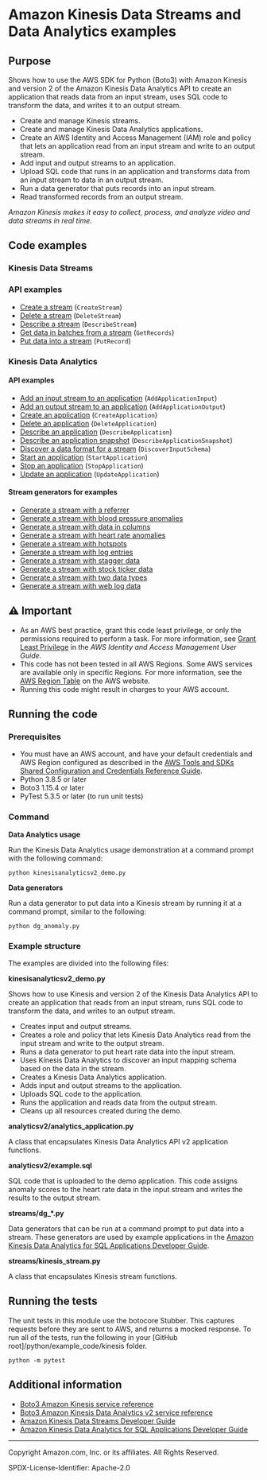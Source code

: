 # Amazon Kinesis Data Streams and Data Analytics examples

## Purpose

Shows how to use the AWS SDK for Python (Boto3) with Amazon Kinesis and version 2 of
the Amazon Kinesis Data Analytics API to create an application that reads data from
an input stream, uses SQL code to transform the data, and writes it to an output
stream.

-   Create and manage Kinesis streams.
-   Create and manage Kinesis Data Analytics applications.
-   Create an AWS Identity and Access Management (IAM) role and policy that lets
    an application read from an input stream and write to an output stream.
-   Add input and output streams to an application.
-   Upload SQL code that runs in an application and transforms data from an input
    stream to data in an output stream.
-   Run a data generator that puts records into an input stream.
-   Read transformed records from an output stream.

_Amazon Kinesis makes it easy to collect, process, and analyze video and data streams
in real time._

## Code examples

### Kinesis Data Streams

### API examples

-   [Create a stream](https://github.com/picante-io/aws-doc-sdk-examples/blob/main/python/example_code/kinesis/streams/kinesis_stream.py)
    (`CreateStream`)
-   [Delete a stream](https://github.com/picante-io/aws-doc-sdk-examples/blob/main/python/example_code/kinesis/streams/kinesis_stream.py)
    (`DeleteStream`)
-   [Describe a stream](https://github.com/picante-io/aws-doc-sdk-examples/blob/main/python/example_code/kinesis/streams/kinesis_stream.py)
    (`DescribeStream`)
-   [Get data in batches from a stream](https://github.com/picante-io/aws-doc-sdk-examples/blob/main/python/example_code/kinesis/streams/kinesis_stream.py)
    (`GetRecords`)
-   [Put data into a stream](https://github.com/picante-io/aws-doc-sdk-examples/blob/main/python/example_code/kinesis/streams/kinesis_stream.py)
    (`PutRecord`)

### Kinesis Data Analytics

#### API examples

-   [Add an input stream to an application](https://github.com/picante-io/aws-doc-sdk-examples/blob/main/python/example_code/kinesis/analyticsv2/analytics_application.py)
    (`AddApplicationInput`)
-   [Add an output stream to an application](https://github.com/picante-io/aws-doc-sdk-examples/blob/main/python/example_code/kinesis/analyticsv2/analytics_application.py)
    (`AddApplicationOutput`)
-   [Create an application](https://github.com/picante-io/aws-doc-sdk-examples/blob/main/python/example_code/kinesis/analyticsv2/analytics_application.py)
    (`CreateApplication`)
-   [Delete an application](https://github.com/picante-io/aws-doc-sdk-examples/blob/main/python/example_code/kinesis/analyticsv2/analytics_application.py)
    (`DeleteApplication`)
-   [Describe an application](https://github.com/picante-io/aws-doc-sdk-examples/blob/main/python/example_code/kinesis/analyticsv2/analytics_application.py)
    (`DescribeApplication`)
-   [Describe an application snapshot](https://github.com/picante-io/aws-doc-sdk-examples/blob/main/python/example_code/kinesis/analyticsv2/analytics_application.py)
    (`DescribeApplicationSnapshot`)
-   [Discover a data format for a stream](https://github.com/picante-io/aws-doc-sdk-examples/blob/main/python/example_code/kinesis/analyticsv2/analytics_application.py)
    (`DiscoverInputSchema`)
-   [Start an application](https://github.com/picante-io/aws-doc-sdk-examples/blob/main/python/example_code/kinesis/analyticsv2/analytics_application.py)
    (`StartApplication`)
-   [Stop an application](https://github.com/picante-io/aws-doc-sdk-examples/blob/main/python/example_code/kinesis/analyticsv2/analytics_application.py)
    (`StopApplication`)
-   [Update an application](https://github.com/picante-io/aws-doc-sdk-examples/blob/main/python/example_code/kinesis/analyticsv2/analytics_application.py)
    (`UpdateApplication`)

#### Stream generators for examples

-   [Generate a stream with a referrer](https://github.com/picante-io/aws-doc-sdk-examples/blob/main/python/example_code/kinesis/streams/dg_referrer.py)
-   [Generate a stream with blood pressure anomalies](https://github.com/picante-io/aws-doc-sdk-examples/blob/main/python/example_code/kinesis/streams/dg_anomalyex.py)
-   [Generate a stream with data in columns](https://github.com/picante-io/aws-doc-sdk-examples/blob/main/python/example_code/kinesis/streams/dg_columnlog.py)
-   [Generate a stream with heart rate anomalies](https://github.com/picante-io/aws-doc-sdk-examples/blob/main/python/example_code/kinesis/streams/dg_anomaly.py)
-   [Generate a stream with hotspots](https://github.com/picante-io/aws-doc-sdk-examples/blob/main/python/example_code/kinesis/streams/dg_hotspots.py)
-   [Generate a stream with log entries](https://github.com/picante-io/aws-doc-sdk-examples/blob/main/python/example_code/kinesis/streams/dg_regexlog.py)
-   [Generate a stream with stagger data](https://github.com/picante-io/aws-doc-sdk-examples/blob/main/python/example_code/kinesis/streams/dg_stagger.py)
-   [Generate a stream with stock ticker data](https://github.com/picante-io/aws-doc-sdk-examples/blob/main/python/example_code/kinesis/streams/dg_stock_ticker.py)
-   [Generate a stream with two data types](https://github.com/picante-io/aws-doc-sdk-examples/blob/main/python/example_code/kinesis/streams/dg_tworecordtypes.py)
-   [Generate a stream with web log data](https://github.com/picante-io/aws-doc-sdk-examples/blob/main/python/example_code/kinesis/streams/dg_weblog.py)

## ⚠ Important

-   As an AWS best practice, grant this code least privilege, or only the
    permissions required to perform a task. For more information, see
    [Grant Least Privilege](https://docs.aws.amazon.com/IAM/latest/UserGuide/best-practices.html#grant-least-privilege)
    in the _AWS Identity and Access Management
    User Guide_.
-   This code has not been tested in all AWS Regions. Some AWS services are
    available only in specific Regions. For more information, see the
    [AWS Region Table](https://aws.amazon.com/about-aws/global-infrastructure/regional-product-services/)
    on the AWS website.
-   Running this code might result in charges to your AWS account.

## Running the code

### Prerequisites

-   You must have an AWS account, and have your default credentials and AWS Region
    configured as described in the [AWS Tools and SDKs Shared Configuration and
    Credentials Reference Guide](https://docs.aws.amazon.com/credref/latest/refdocs/creds-config-files.html).
-   Python 3.8.5 or later
-   Boto3 1.15.4 or later
-   PyTest 5.3.5 or later (to run unit tests)

### Command

**Data Analytics usage**

Run the Kinesis Data Analytics usage demonstration at a command prompt with
the following command:

```
python kinesisanalyticsv2_demo.py
```

**Data generators**

Run a data generator to put data into a Kinesis stream by running it at a
command prompt, similar to the following:

```
python dg_anomaly.py
```

### Example structure

The examples are divided into the following files:

**kinesisanalyticsv2_demo.py**

Shows how to use Kinesis and version 2 of the Kinesis Data Analytics API to create
an application that reads from an input stream, runs SQL code to transform the data,
and writes to an output stream.

-   Creates input and output streams.
-   Creates a role and policy that lets Kinesis Data Analytics read from the input
    stream and write to the output stream.
-   Runs a data generator to put heart rate data into the input stream.
-   Uses Kinesis Data Analytics to discover an input mapping schema based on the data
    in the stream.
-   Creates a Kinesis Data Analytics application.
-   Adds input and output streams to the application.
-   Uploads SQL code to the application.
-   Runs the application and reads data from the output stream.
-   Cleans up all resources created during the demo.

**analyticsv2/analytics_application.py**

A class that encapsulates Kinesis Data Analytics API v2 application functions.

**analyticsv2/example.sql**

SQL code that is uploaded to the demo application. This code assigns
anomaly scores to the heart rate data in the input stream and writes the results
to the output stream.

**streams/dg\_\*.py**

Data generators that can be run at a command prompt to put data into a stream. These
generators are used by example applications in the [Amazon Kinesis Data Analytics
for SQL Applications Developer Guide](https://docs.aws.amazon.com/kinesisanalytics/latest/dev/what-is.html).

**streams/kinesis_stream.py**

A class that encapsulates Kinesis stream functions.

## Running the tests

The unit tests in this module use the botocore Stubber. This captures requests before
they are sent to AWS, and returns a mocked response. To run all of the tests,
run the following in your [GitHub root]/python/example_code/kinesis folder.

```
python -m pytest
```

## Additional information

-   [Boto3 Amazon Kinesis service reference](https://boto3.amazonaws.com/v1/documentation/api/latest/reference/services/kinesis.html)
-   [Boto3 Amazon Kinesis Data Analytics v2 service reference](https://boto3.amazonaws.com/v1/documentation/api/latest/reference/services/kinesisanalyticsv2.html)
-   [Amazon Kinesis Data Streams Developer Guide](https://docs.aws.amazon.com/streams/latest/dev/introduction.html)
-   [Amazon Kinesis Data Analytics for SQL Applications Developer Guide](https://docs.aws.amazon.com/kinesisanalytics/latest/dev/what-is.html)

---

Copyright Amazon.com, Inc. or its affiliates. All Rights Reserved.

SPDX-License-Identifier: Apache-2.0
